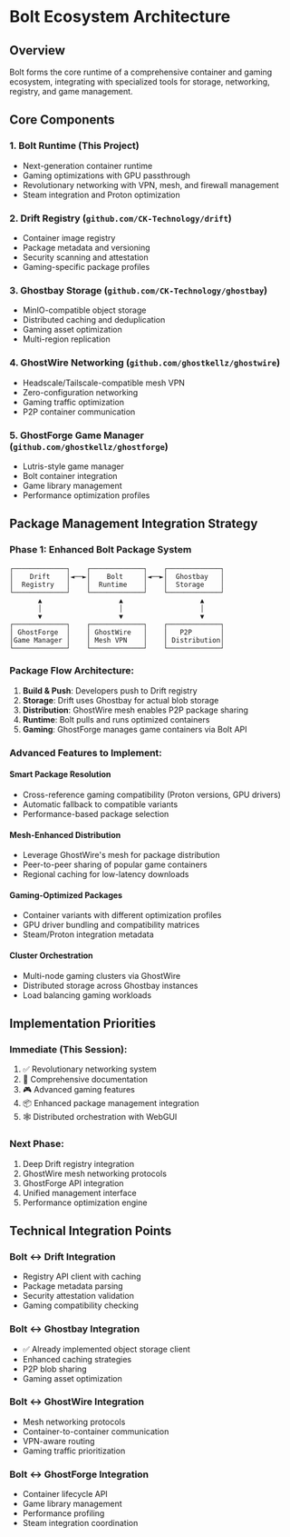 # Bolt Ecosystem Architecture

## Overview
Bolt forms the core runtime of a comprehensive container and gaming ecosystem, integrating with specialized tools for storage, networking, registry, and game management.

## Core Components

### 1. **Bolt Runtime** (This Project)
- Next-generation container runtime
- Gaming optimizations with GPU passthrough
- Revolutionary networking with VPN, mesh, and firewall management
- Steam integration and Proton optimization

### 2. **Drift Registry** (`github.com/CK-Technology/drift`)
- Container image registry
- Package metadata and versioning
- Security scanning and attestation
- Gaming-specific package profiles

### 3. **Ghostbay Storage** (`github.com/CK-Technology/ghostbay`)
- MinIO-compatible object storage
- Distributed caching and deduplication
- Gaming asset optimization
- Multi-region replication

### 4. **GhostWire Networking** (`github.com/ghostkellz/ghostwire`)
- Headscale/Tailscale-compatible mesh VPN
- Zero-configuration networking
- Gaming traffic optimization
- P2P container communication

### 5. **GhostForge Game Manager** (`github.com/ghostkellz/ghostforge`)
- Lutris-style game manager
- Bolt container integration
- Game library management
- Performance optimization profiles

## Package Management Integration Strategy

### **Phase 1: Enhanced Bolt Package System**
```
┌─────────────┐    ┌─────────────┐    ┌─────────────┐
│    Drift    │◄──►│    Bolt     │◄──►│  Ghostbay   │
│  Registry   │    │  Runtime    │    │  Storage    │
└─────────────┘    └─────────────┘    └─────────────┘
       ▲                   ▲                   ▲
       │                   │                   │
       ▼                   ▼                   ▼
┌─────────────┐    ┌─────────────┐    ┌─────────────┐
│ GhostForge  │    │ GhostWire   │    │   P2P       │
│Game Manager │    │ Mesh VPN    │    │ Distribution│
└─────────────┘    └─────────────┘    └─────────────┘
```

### **Package Flow Architecture:**
1. **Build & Push**: Developers push to Drift registry
2. **Storage**: Drift uses Ghostbay for actual blob storage
3. **Distribution**: GhostWire mesh enables P2P package sharing
4. **Runtime**: Bolt pulls and runs optimized containers
5. **Gaming**: GhostForge manages game containers via Bolt API

### **Advanced Features to Implement:**

#### **Smart Package Resolution**
- Cross-reference gaming compatibility (Proton versions, GPU drivers)
- Automatic fallback to compatible variants
- Performance-based package selection

#### **Mesh-Enhanced Distribution**
- Leverage GhostWire's mesh for package distribution
- Peer-to-peer sharing of popular game containers
- Regional caching for low-latency downloads

#### **Gaming-Optimized Packages**
- Container variants with different optimization profiles
- GPU driver bundling and compatibility matrices
- Steam/Proton integration metadata

#### **Cluster Orchestration**
- Multi-node gaming clusters via GhostWire
- Distributed storage across Ghostbay instances
- Load balancing gaming workloads

## Implementation Priorities

### **Immediate (This Session):**
1. ✅ Revolutionary networking system
2. 📝 Comprehensive documentation
3. 🎮 Advanced gaming features
4. 📦 Enhanced package management integration
5. 🕸️ Distributed orchestration with WebGUI

### **Next Phase:**
1. Deep Drift registry integration
2. GhostWire mesh networking protocols
3. GhostForge API integration
4. Unified management interface
5. Performance optimization engine

## Technical Integration Points

### **Bolt ↔ Drift Integration**
- Registry API client with caching
- Package metadata parsing
- Security attestation validation
- Gaming compatibility checking

### **Bolt ↔ Ghostbay Integration**
- ✅ Already implemented object storage client
- Enhanced caching strategies
- P2P blob sharing
- Gaming asset optimization

### **Bolt ↔ GhostWire Integration**
- Mesh networking protocols
- Container-to-container communication
- VPN-aware routing
- Gaming traffic prioritization

### **Bolt ↔ GhostForge Integration**
- Container lifecycle API
- Game library management
- Performance profiling
- Steam integration coordination